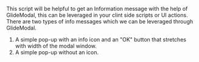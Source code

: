 This script will be helpful to get an Information message with the help of GlideModal, this can be leveraged in your clint side scripts or UI actions.
There are two types of info messages which we can be leveraged through GlideModal.
1. A simple pop-up with an info icon and an "OK" button that stretches with width of the modal window.
2. A simple pop-up without an icon.

